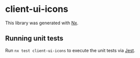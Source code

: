 # client-ui-icons

This library was generated with [Nx](https://nx.dev).

## Running unit tests

Run `nx test client-ui-icons` to execute the unit tests via [Jest](https://jestjs.io).
